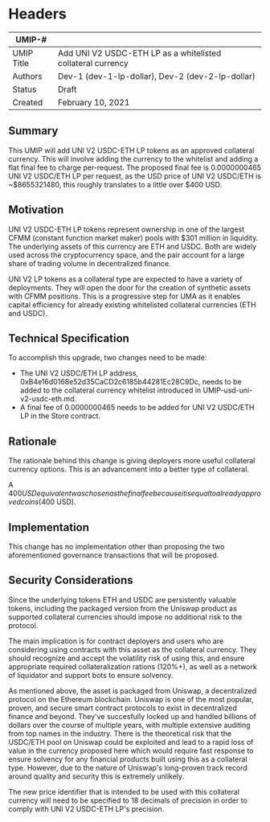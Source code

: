 # Headers
| UMIP-#     |                                                                                                                                          |
|------------|------------------------------------------------------------------------------------------------------------------------------------------|
| UMIP Title | Add UNI V2 USDC-ETH LP as a whitelisted collateral currency              |
| Authors    | Dev-1 (dev-1-lp-dollar), Dev-2 (dev-2-lp-dollar) |
| Status     | Draft                                                                                                                                    |
| Created    | February 10, 2021                                                                                                                        |
 
## Summary
This UMIP will add UNI V2 USDC-ETH LP tokens as an approved collateral currency. This will involve adding the currency to the whitelist and adding a flat final fee to charge per-request. The proposed final fee is 0.0000000465 UNI V2 USDC/ETH LP per request, as the USD price of UNI V2 USDC/ETH is ~$8655321480, this roughly translates to a little over $400 USD.

## Motivation
UNI V2 USDC-ETH LP tokens represent ownership in one of the largest CFMM (constant function market maker) pools with $301 million in liquidity. The underlying assets of this currency are ETH and USDC. Both are widely used across the cryptocurrency space, and the pair account for a large share of trading volume in decentralized finance.
 
UNI V2 LP tokens as a collateral type are expected to have a variety of deployments. They will open the door for the creation of synthetic assets with CFMM positions. This is a progressive step for UMA as it enables capital efficiency for already existing whitelisted collateral currencies (ETH and USDC).

## Technical Specification
To accomplish this upgrade, two changes need to be made:

- The UNI V2 USDC/ETH LP address, 0xB4e16d0168e52d35CaCD2c6185b44281Ec28C9Dc, needs to be added to the collateral currency whitelist introduced in UMIP-usd-uni-v2-usdc-eth.md.
- A final fee of 0.0000000465 needs to be added for UNI V2 USDC/ETH LP in the Store contract.


## Rationale
The rationale behind this change is giving deployers more useful collateral currency options. This is an advancement into a better type of collateral.

A $400 USD equivalent was chosen as the final fee because it is equal to already approved coins ($400 USD).

## Implementation

This change has no implementation other than proposing the two aforementioned governance transactions that will be proposed.

## Security Considerations
Since the underlying tokens ETH and USDC are persistently valuable tokens, including the packaged version from the Uniswap product as supported collateral currencies should impose no additional risk to the protocol.

The main implication is for contract deployers and users who are considering using contracts with this asset as the collateral currency. They should recognize and accept the volatility risk of using this, and ensure appropriate required collateralization rations (120%+), as well as a network of liquidator and support bots to ensure solvency.

As mentioned above, the asset is packaged from Uniswap, a decentralized protocol on the Ethereum blockchain. Uniswap is one of the most popular, proven, and secure smart contract protocols to exist in decentralized finance and beyond. They've succesfully locked up and handled billions of dollars over the course of multiple years, with multiple extensive auditing from top names in the industry. There is the theoretical risk that the USDC/ETH pool on Uniswap could be exploited and lead to a rapid loss of value in the currency proposed here which would require fast response to ensure solvency for any financial products built using this as a collateral type. However, due to the nature of Uniswap's long-proven track record around quality and security this is extremely unlikely. 

The new price identifier that is intended to be used with this collateral currency will need to be specified to 18 decimals of precision in order to comply with UNI V2 USDC-ETH LP's precision.